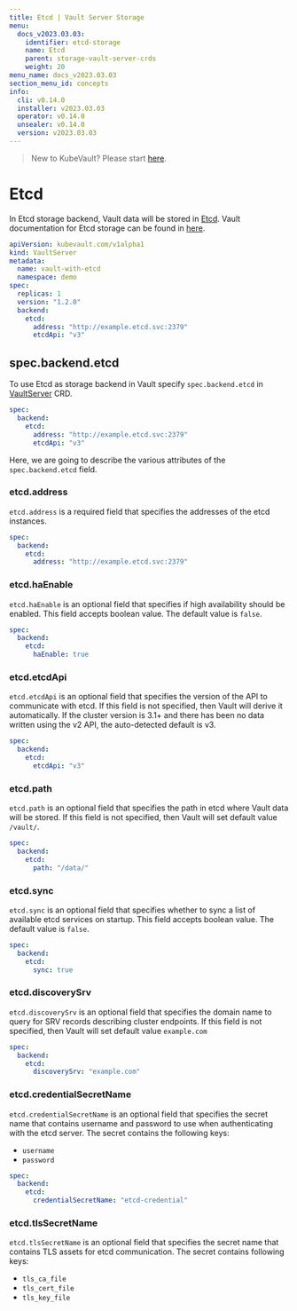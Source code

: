 ```yaml
---
title: Etcd | Vault Server Storage
menu:
  docs_v2023.03.03:
    identifier: etcd-storage
    name: Etcd
    parent: storage-vault-server-crds
    weight: 20
menu_name: docs_v2023.03.03
section_menu_id: concepts
info:
  cli: v0.14.0
  installer: v2023.03.03
  operator: v0.14.0
  unsealer: v0.14.0
  version: v2023.03.03
---
```


> New to KubeVault? Please start [here](/docs/v2023.03.03/concepts/README).

# Etcd

In Etcd storage backend, Vault data will be stored in [Etcd](https://etcd.io/). Vault documentation for Etcd storage can be found in [here](https://www.vaultproject.io/docs/configuration/storage/etcd.html).

```yaml
apiVersion: kubevault.com/v1alpha1
kind: VaultServer
metadata:
  name: vault-with-etcd
  namespace: demo
spec:
  replicas: 1
  version: "1.2.0"
  backend:
    etcd:
      address: "http://example.etcd.svc:2379"
      etcdApi: "v3"
```

## spec.backend.etcd

To use Etcd as storage backend in Vault specify `spec.backend.etcd` in [VaultServer](/docs/v2023.03.03/concepts/vault-server-crds/vaultserver) CRD.

```yaml
spec:
  backend:
    etcd:
      address: "http://example.etcd.svc:2379"
      etcdApi: "v3"
```

Here, we are going to describe the various attributes of the `spec.backend.etcd` field.

### etcd.address

`etcd.address` is a required field that specifies the addresses of the etcd instances.

```yaml
spec:
  backend:
    etcd:
      address: "http://example.etcd.svc:2379"
```

### etcd.haEnable

`etcd.haEnable` is an optional field that specifies if high availability should be enabled. This field accepts boolean value. The default value is `false`.

```yaml
spec:
  backend:
    etcd:
      haEnable: true
```

### etcd.etcdApi

`etcd.etcdApi` is an optional field that specifies the version of the API to communicate with etcd. If this field is not specified, then Vault will derive it automatically. If the cluster version is 3.1+ and there has been no data written using the v2 API, the auto-detected default is v3.

```yaml
spec:
  backend:
    etcd:
      etcdApi: "v3"
```

### etcd.path

`etcd.path` is an optional field that specifies the path in etcd where Vault data will be stored. If this field is not specified, then Vault will set default value `/vault/`.

```yaml
spec:
  backend:
    etcd:
      path: "/data/"
```

### etcd.sync

`etcd.sync` is an optional field that specifies whether to sync a list of available etcd services on startup. This field accepts boolean value. The default value is `false`.

```yaml
spec:
  backend:
    etcd:
      sync: true
```

### etcd.discoverySrv

`etcd.discoverySrv` is an optional field that specifies the domain name to query for SRV records describing cluster endpoints. If this field is not specified, then Vault will set default value `example.com`

```yaml
spec:
  backend:
    etcd:
      discoverySrv: "example.com"
```

### etcd.credentialSecretName

`etcd.credentialSecretName` is an optional field that specifies the secret name that contains username and password to use when authenticating with the etcd server. The secret contains the following keys: 

- `username`
- `password`

```yaml
spec:
  backend:
    etcd:
      credentialSecretName: "etcd-credential"
```

### etcd.tlsSecretName

`etcd.tlsSecretName` is an optional field that specifies the secret name that contains TLS assets for etcd communication. The secret contains following keys:

- `tls_ca_file`
- `tls_cert_file`
- `tls_key_file`
